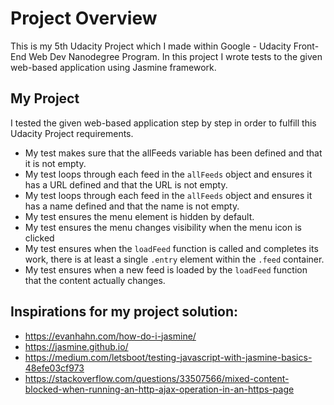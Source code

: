 # Project Overview

This is my 5th Udacity Project which I made within Google - Udacity Front- End Web Dev Nanodegree Program. 
In this project I wrote tests to the given web-based application using Jasmine framework.

## My Project

I tested the given web-based application step by step in order to fulfill this Udacity Project requirements.

* My test makes sure that the allFeeds variable has been defined and that it is not empty.
* My test loops through each feed in the `allFeeds` object and ensures it has a URL defined and that the URL is not empty.
* My test loops through each feed in the `allFeeds` object and ensures it has a name defined and that the name is not empty.
* My test ensures the menu element is hidden by default.
* My test ensures the menu changes visibility when the menu icon is clicked
* My test ensures when the `loadFeed` function is called and completes its work, there is at least a single `.entry` element within the `.feed` container.
* My test ensures when a new feed is loaded by the `loadFeed` function that the content actually changes.

## Inspirations for my project solution:
* https://evanhahn.com/how-do-i-jasmine/
* https://jasmine.github.io/
* https://medium.com/letsboot/testing-javascript-with-jasmine-basics-48efe03cf973
* https://stackoverflow.com/questions/33507566/mixed-content-blocked-when-running-an-http-ajax-operation-in-an-https-page


